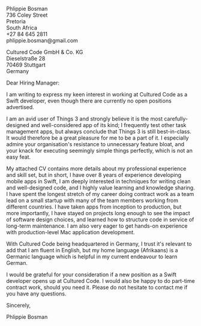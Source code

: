 <p class="address">
Phlippie Bosman<br>
736 Coley Street<br>
Pretoria<br/>
South Africa<br/>
+27 84 645 2811<br/>
phlippie.bosman@gmail.com<br/>
</p>

<!-- TODO: TODAY's date: Update before sending!
13 May 2024
-->

<p class="address">
Cultured Code GmbH & Co. KG<br>
Dieselstraße 28<br>
70469 Stuttgart<br>
Germany<br>
</p>

Dear Hiring Manager:

I am writing to express my keen interest in working at Cultured Code as a Swift developer, even though there are currently no open positions advertised.

I am an avid user of Things 3 and strongly believe it is the most carefully-designed and well-considered app of its kind; I frequently test other task management apps, but always conclude that Things 3 is still best-in-class. It would therefore be a great pleasure for me to be a part of it. I especially admire your organisation's resistance to unnecessary feature bloat, and your knack for executing seemingly simple things perfectly, which is not an easy feat.

My attached CV contains more details about my professional experience and skill set, but in short, I have over 8 years of experience developing mobile apps in Swift, I am deeply interested in techniques for writing clean and well-designed code, and I highly value learning and knowledge sharing. 
I have spent the longest stretch of my career doing contract work as a team lead on a small startup with many of the team members working from different countries.
I have taken apps from inception to production, but more importantly, I have stayed on projects long enough to see the impact of software design choices, and learned how to structure code in service of long-term maintenance.
I am also very eager to get hands-on experience with production-level Mac application development.

With Cultured Code being headquartered in Germany, I trust it's relevant to add that I am fluent in English, but my home language (Afrikaans) is a Germanic language which is helpful in my current endeavour to learn German.

I would be grateful for your consideration if a new position as a Swift developer opens up at Cultured Code. I would also be happy to do part-time contract work, should you need it. Please do not hesitate to contact me if you have any questions.

Sincerely,

Phlippie Bosman

